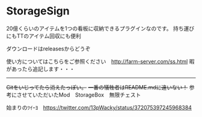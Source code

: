 StorageSign
===========

20億くらいのアイテムを1つの看板に収納できるプラグインなのです。
持ち運びにもTTのアイテム回収にも便利

ダウンロードはreleasesからどうぞ

使い方についてはこちらをご参照ください　http://farm-server.com/ss.html  暇があったら追記します・・・


---
~~Gitをいじってたら消えたっぽい。~~
~~一番の犠牲者はREADME.mdに違いない！~~
参考にさせていただいたMod　StorageBox　無限チェスト

始まりのﾂｲｰﾖ　https://twitter.com/13pWacky/status/372075397245968384
